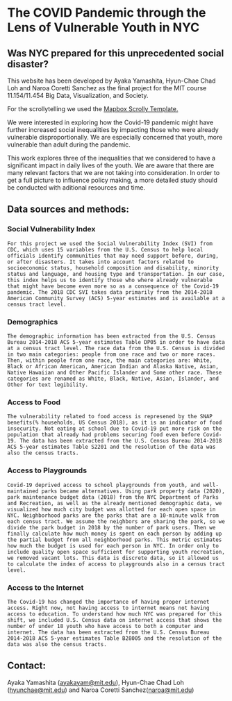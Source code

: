 # The COVID Pandemic through the Lens of Vulnerable Youth in NYC #
## Was NYC prepared for this unprecedented social disaster? ##


This website has been developed by Ayaka Yamashita, Hyun-Chae Chad Loh and Naroa Coretti Sanchez as the final project for the MIT course 11.154/11.454 Big Data, Visualization, and Society.

For the scrollytelling we used the [Mapbox Scrolly Template.](https://github.com/mapbox/storytelling)

We were interested in exploring how the Covid-19 pandemic might have further increased social inequalities by impacting those who were already vulnerable disproportionally. We are especially concerned that youth, more vulnerable than adult during the pandemic.

This work explores three of the inequalities that we considered to have a significant impact in daily lives of the youth. We are aware that there are many relevant factors that we are not taking into consideration. In order to get a full picture to influence policy making, a more detailed study should be conducted with aditional resources and time.

## Data sources and methods: ##

### Social Vulnerability Index ###
    For this project we used the Social Vulnerability Index (SVI) from CDC, which uses 15 variables from the U.S. Census to help local officials identify communities that may need support before, during, or after disasters. It takes into account factors related to socioeconomic status, household composition and disability, minority status and language, and housing type and transportation. In our case, this index helps us to identify those who where already vulnerable that might have become even more so as a consequence of the Covid-19 pandemic. The 2018 CDC SVI takes data primarily from the 2014-2018 American Community Survey (ACS) 5-year estimates and is available at a census tract level.
### Demographics ###
    The demographic information has been extracted from the U.S. Census Bureau 2014-2018 ACS 5-year estimates Table DP05 in order to have data at a census tract level. The race data from the U.S. Census is divided in two main categories: people from one race and two or more races. Then, within people from one race, the main categories are: White, Black or African American, American Indian and Alaska Native, Asian, Native Hawaiian and Other Pacific Islander and Some other race. These categories are renamed as White, Black, Native, Asian, Islander, and Other for text legibility. 
### Access to Food ###
    The vulnerability related to food access is represened by the SNAP benefits(% households, US Census 2018), as it is an indicator of food insecurity. Not eating at school due to Covid-19 put more risk on the population that already had problems securing food even before Covid-19. The data has been extracted from the U.S. Census Bureau 2014-2018 ACS 5-year estimates Table S2201 and the resolution of the data was also the census tracts.
### Access to Playgrounds ###
    Covid-19 deprived access to school playgrounds from youth, and well-maintained parks became alternatives. Using park property data (2020), park maintenance budget data (2018) from the NYC Department of Parks and Recreation, as well as the already mentioned demographic data, we visualized how much city budget was allotted for each open space in NYC. Neighborhood parks are the parks that are a 10-minute walk from each census tract. We assume the neighbors are sharing the park, so we divide the park budget in 2018 by the number of park users. Then we finally calculate how much money is spent on each person by adding up the partial budget from all neighborhood parks. This metric estimates how much the budget is used for each person in NYC. In order only to include quality open space sufficient for supporting youth recreation, we removed vacant lots. This data is discrete data, so it allowed us to calculate the index of access to playgrounds also in a census tract level. 
### Access to the Internet ###
    The Covid-19 has changed the importance of having proper internet access. Right now, not having access to internet means not having access to education. To understand how much NYC was prepared for this shift, we included U.S. Census data on internet access that shows the number of under 18 youth who have access to both a computer and internet. The data has been extracted from the U.S. Census Bureau 2014-2018 ACS 5-year estimates Table B28005 and the resolution of the data was also the census tracts. 

## Contact: ##

Ayaka Yamashita (ayakayam@mit.edu), Hyun-Chae Chad Loh (hyunchae@mit.edu) and Naroa Coretti Sanchez(naroa@mit.edu)
